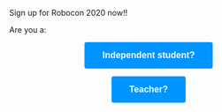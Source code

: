 Sign up for Robocon 2020 now!!


Are you a:


<div style="text-align:center;"><form action="https://www.surveymonkey.co.uk/r/2JFZ785"> <input type="submit" style="background-color: #0094FF; border: none;color: white; padding: 15px 32px;text-align: center;text-decoration: none;display: inline-block;font-size: 16px;border-radius: 4px;font-weight: bold; " value="Independent student?" /></form></div>
<div style="text-align:center;"><form action="https://www.surveymonkey.co.uk/r/2BVQKFF"> <input type="submit" style="background-color: #0094FF; border: none;color: white; padding: 15px 32px;text-align: center;text-decoration: none;display: inline-block;font-size: 16px;border-radius: 4px;font-weight: bold; " value="Teacher?" /></form></div>

